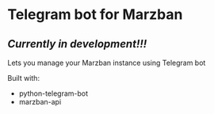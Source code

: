 # Telegram bot for Marzban

## ***Currently in development!!!***

Lets you manage your Marzban instance using Telegram bot

Built with:
- python-telegram-bot
- marzban-api